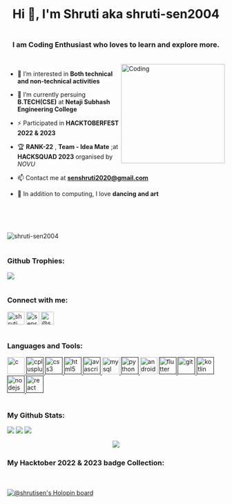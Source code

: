 <h1 align="center">Hi 👋, I'm Shruti aka shruti-sen2004</h1>
<img src="https://www.animatedimages.org/data/media/562/animated-line-image-0111.gif" width="1000" height="2" />
<h3 align="center">I am Coding Enthusiast who loves to learn and explore more.</h3>
<img src="https://www.animatedimages.org/data/media/562/animated-line-image-0111.gif" width="1000" height="2" />
<br>
<br>          


<img align="right" alt="Coding" width="240" height="230" src="https://github.com/shruti-sen2004/shruti-sen2004/assets/115914670/2ee5aa22-a9fa-4254-af34-38bf3ac61695">

- 👀 I’m interested in **Both technical and non-technical activities**

- 🌱 I’m currently persuing **B.TECH(CSE)** at **Netaji Subhash Engineering College**

- ⚡ Participated in **HACKTOBERFEST 2022 & 2023**

- 🏆 **RANK-22** , **Team - Idea Mate** ;at **HACKSQUAD 2023** organised by *NOVU* 

- 📫 Contact me at **senshruti2020@gmail.com**

- 💞️ In addition to computing, I love **dancing and art**
<br>
<br>

<br>

<img src="https://www.animatedimages.org/data/media/562/animated-line-image-0111.gif" width="1000" height="2" />
<p align="left"> <img src="https://komarev.com/ghpvc/?username=shruti-sen2004&label=Profile%20views&color=042337&style=flat" alt="shruti-sen2004" /> </p>
<img src="https://www.animatedimages.org/data/media/562/animated-line-image-0111.gif" width="1000" height="2" />

<h3 align="left">Github Trophies:</h3>

![](https://github-profile-trophy.vercel.app/?username=shruti-sen2004&theme=onedark&no-frame=true&no-bg=true&margin-w=4)

<img src="https://www.animatedimages.org/data/media/562/animated-line-image-0111.gif" width="1000" height="2" />         
<h3 align="left">Connect with me:</h3>
<p align="left">
<a href="https://www.linkedin.com/in/shruti-sen-6b6924253/" target="blank"><img align="center" src="https://cdn.jsdelivr.net/gh/devicons/devicon/icons/linkedin/linkedin-original.svg" alt="shruti sen" height="30" width="40" /></a>
<a href="https://codesandbox.io/u/senshruti2020" target="blank"><img align="center" src="https://raw.githubusercontent.com/rahuldkjain/github-profile-readme-generator/master/src/images/icons/Social/codesandbox.svg" alt="senshruti2020" height="30" width="30" /></a>
<a href="https://www.hackerrank.com/senshruti2020?hr_r=1" target="blank"><img align="center" src="https://raw.githubusercontent.com/rahuldkjain/github-profile-readme-generator/master/src/images/icons/Social/hackerrank.svg" alt="@senshruti2020" height="30" width="30" /></a>
</p>
<img src="https://www.animatedimages.org/data/media/562/animated-line-image-0111.gif" width="1000" height="2" />
      
<h3 align="left">Languages and Tools:</h3>
<p align="left"> <a href="https://www.cprogramming.com/" target="_blank" rel="noreferrer"> 
<img src="https://github.com/shruti-sen2004/shruti-sen2004/assets/115914670/da5c1e17-a143-484c-8a49-d547a5539bcb" alt="c" width="40" height="40"/> </a> 
<a href="" target="_blank" rel="noreferrer"> <img src="https://cdn.jsdelivr.net/gh/devicons/devicon/icons/cplusplus/cplusplus-original.svg" alt="cplusplus" width="40" height="40"/> </a> 
<a href="" target="_blank" rel="noreferrer"> <img src="https://cdn.jsdelivr.net/gh/devicons/devicon/icons/css3/css3-original.svg" alt="css3" width="40" height="40"/> </a> <a href="https://www.w3.org/html/" target="_blank" rel="noreferrer"> 
<a href="" target="_blank" rel="noreferrer"><img src="https://cdn.jsdelivr.net/gh/devicons/devicon/icons/html5/html5-original.svg" alt="html5" width="40" height="40"/> </a> 
<a href="" alt="javascrtarget="_blank" rel="noreferrer"> <img src="https://cdn.jsdelivr.net/gh/devicons/devicon/icons/javascript/javascript-original.svg" alt="javascript" width="40" height="40"/> </a> <a href="https://www.mysql.com/" target="_blank" rel="noreferrer"> 
<img src="https://cdn.jsdelivr.net/gh/devicons/devicon/icons/mysql/mysql-original-wordmark.svg" alt="mysql" width="40" height="40"/> </a> 
<a href="" target="_blank" rel="noreferrer"> <img src="https://cdn.jsdelivr.net/gh/devicons/devicon/icons/python/python-original.svg" alt="python" width="40" height="40"/> </a> 
<img src="https://cdn.jsdelivr.net/gh/devicons/devicon/icons/androidstudio/androidstudio-original.svg" alt="android" width="40" height="40"/> </a> 
<a href="" target="_blank" rel="noreferrer"> <img src="https://cdn.jsdelivr.net/gh/devicons/devicon/icons/flutter/flutter-original.svg" alt="flutter" width="40" height="40"/> </a> <a href="" target="_blank" rel="noreferrer"> 
<img src="https://www.vectorlogo.zone/logos/git-scm/git-scm-icon.svg" alt="git" width="40" height="40"/> </a> 
<a href="" target="_blank" rel="noreferrer"> <img src="https://www.vectorlogo.zone/logos/kotlinlang/kotlinlang-icon.svg" alt="kotlin" width="40" height="40"/> </a>
<a href="" target="_blank" rel="noreferrer"> <img src="https://cdn.jsdelivr.net/gh/devicons/devicon/icons/nodejs/nodejs-original.svg" alt="nodejs" width="40" height="40"/> </a> <a href="" target="_blank" rel="noreferrer"> 
<img src="https://cdn.jsdelivr.net/gh/devicons/devicon/icons/react/react-original.svg" alt="react" width="40" height="40"/> </a> </p></p>
<img src="https://www.animatedimages.org/data/media/562/animated-line-image-0111.gif" width="1000" height="2" />

<h3 align="left">My Github Stats:</h3>

![](https://github-readme-stats.vercel.app/api?username=shruti-sen2004&theme=tokyonight&hide_border=false&include_all_commits=false&count_private=false&card_width=400px)
![](https://github-readme-streak-stats.herokuapp.com/?user=shruti-sen2004&theme=tokyonight&hide_border=false&card_width=400px)
![](https://github-readme-stats.vercel.app/api/top-langs/?username=shruti-sen2004&theme=tokyonight&hide_border=false&include_all_commits=false&count_private=false&layout=compact&card_width=430px)
<div align="center">
  <img src="https://github-readme-activity-graph.vercel.app/graph?username=shruti-sen2004&theme=synthwave-84&true&hide_border=true" />
</div>
<img src="https://www.animatedimages.org/data/media/562/animated-line-image-0111.gif" width="1000" height="2" />

### My Hacktober 2022 & 2023 badge Collection:
<br></br>
[![@shrutisen's Holopin board](https://holopin.me/shrutisen)](https://holopin.io/@shrutisen)


<!---
shruti-sen2004/shruti-sen2004 is a ✨ special ✨ repository because its `README.md` (this file) appears on your GitHub profile.
You can click the Preview link to take a look at your changes.
--->

<img src="https://www.animatedimages.org/data/media/562/animated-line-image-0111.gif" width="1000" height="2" />

